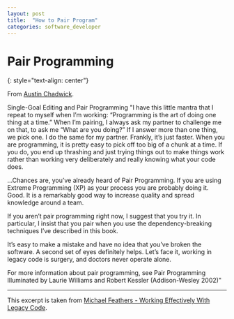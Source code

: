```yaml
---
layout: post
title:  "How to Pair Program"
categories: software_developer
---
```


# Pair Programming
{: style="text-align: center"}

From [Austin Chadwick](https://www.linkedin.com/in/austin-chadwick-3a58151a4/).

Single-Goal Editing and Pair Programming
"I have this little mantra that I repeat to myself when I’m working: “Programming is the art of doing one thing at a time.” When I’m pairing, I always ask my partner to challenge me on that, to ask me “What are you doing?” If I answer more than one thing, we pick one. I do the same for my partner. Frankly, it’s just faster. When you are programming, it is pretty easy to pick off too big of a chunk at a time. If you do, you end up thrashing and just trying things out to make things work rather than working very deliberately and really knowing what your code does.

...Chances are, you’ve already heard of Pair Programming. If you are using Extreme Programming (XP) as your process you are probably doing it. Good. It is a remarkably good way to increase quality and spread knowledge around a team.

If you aren’t pair programming right now, I suggest that you try it. In particular, I insist that you pair when you use the dependency-breaking techniques I’ve described in this book.

It’s easy to make a mistake and have no idea that you’ve broken the software. A second set of eyes definitely helps. Let’s face it, working in legacy code is surgery, and doctors never operate alone.

For more information about pair programming, see Pair Programming Illuminated by Laurie Williams and Robert Kessler (Addison-Wesley 2002)"

--- 

This excerpt is taken from [Michael Feathers - Working Effectively With Legacy Code](https://www.amazon.com/Working-Effectively-Legacy-Michael-Feathers/dp/0131177052).
